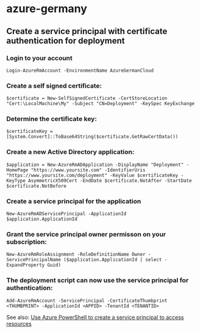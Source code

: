 # azure-germany
## Create a service principal with certificate authentication for deployment
### Login to your account
    Login-AzureRmAccount -EnvironmentName AzureGermanCloud

### Create a self signed certificate:
    $certificate = New-SelfSignedCertificate -CertStoreLocation "Cert:\LocalMachine\My" -Subject "CN=Deployment" -KeySpec KeyExchange

### Determine the certificate key:
    $certificateKey = [System.Convert]::ToBase64String($certificate.GetRawCertData())

### Create a new Active Directory application:
    $application = New-AzureRmADApplication -DisplayName "Deployment" -HomePage "https://www.yoursite.com" -IdentifierUris "https://www.yoursite.com/deployment" -KeyValue $certificateKey -KeyType AsymmetricX509Cert -EndDate $certificate.NotAfter -StartDate $certificate.NotBefore      

### Create a service principal for the application
    New-AzureRmADServicePrincipal -ApplicationId $application.ApplicationId

### Grant the service principal owner permisson on your subscription:
    New-AzureRmRoleAssignment -RoleDefinitionName Owner -ServicePrincipalName ($application.ApplicationId | select -ExpandProperty Guid)

### The deployment script can now use the service principal for authentication:
    Add-AzureRmAccount -ServicePrincipal -CertificateThumbprint <THUMBPRINT> -ApplicationId <APPID> -TenantId <TENANTID>

See also:
[Use Azure PowerShell to create a service principal to access resources](https://azure.microsoft.com/en-us/documentation/articles/resource-group-authenticate-service-principal/#get-tenant-id)